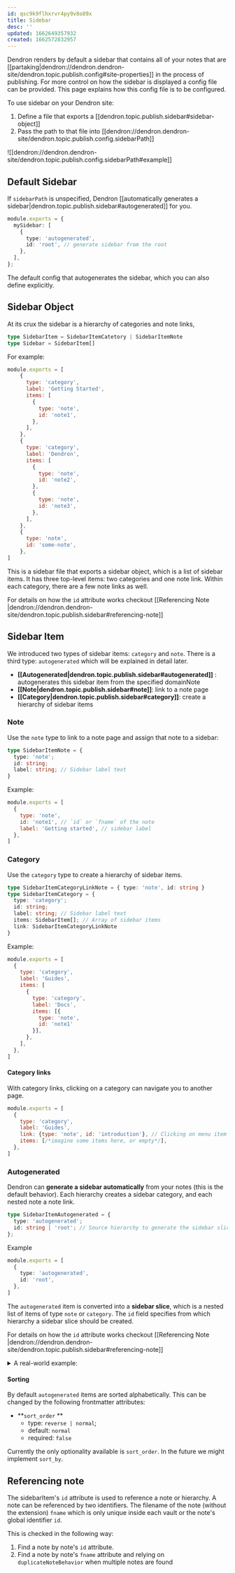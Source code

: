 ```yaml
---
id: qsc9k9flhxrvr4py9v8o89x
title: Sidebar
desc: ''
updated: 1662649357932
created: 1662572832957
---
```


Dendron renders by default a sidebar that contains all of your notes that are [[partaking|dendron://dendron.dendron-site/dendron.topic.publish.config#site-properties]] in the process of publishing. For more control on how the sidebar is displayed a config file can be provided. This page explains how this config file is to be configured.

To use sidebar on your Dendron site:

1. Define a file that exports a [[dendron.topic.publish.sidebar#sidebar-object]]
2. Pass the path to that file into [[dendron://dendron.dendron-site/dendron.topic.publish.config.sidebarPath]]

![[dendron://dendron.dendron-site/dendron.topic.publish.config.sidebarPath#example]]

## Default Sidebar

If `sidebarPath` is unspecified, Dendron [[automatically generates a sidebar|dendron.topic.publish.sidebar#autogenerated]] for you.

```ts
module.exports = {
  mySidebar: [
    {
      type: 'autogenerated',
      id: 'root', // generate sidebar from the root
    },
  ],
};
```

The default config that autogenerates the sidebar, which you can also define explicitly.

## Sidebar Object

At its crux the sidebar is a hierarchy of categories and note links,

```typescript
type SidebarItem = SidebarItemCatetory | SidebarItemNote
type Sidebar = SidebarItem[]
```

For example:

```javascript
module.exports = [
    {
      type: 'category',
      label: 'Getting Started',
      items: [
        {
          type: 'note',
          id: 'note1',
        },
      ],
    },
    {
      type: 'category',
      label: 'Dendron',
      items: [
        {
          type: 'note',
          id: 'note2',
        },
        {
          type: 'note',
          id: 'note3',
        },
      ],
    },
    {
      type: 'note',
      id: 'some-note',
    },
]
```

This is a sidebar file that exports a sidebar object, which is a list of sidebar items. It has three top-level items: two categories and one note link. Within each category, there are a few note links as well.

For details on how the `id` attribute works checkout [[Referencing Note |dendron://dendron.dendron-site/dendron.topic.publish.sidebar#referencing-note]]

## Sidebar Item

We introduced two types of sidebar items: `category` and `note`. There is a third type: `autogenerated` which will be explained in detail later.

- **[[Autogenerated|dendron.topic.publish.sidebar#autogenerated]]** : autogenerates this sidebar item from the specified domainNote
- **[[Note|dendron.topic.publish.sidebar#note]]**: link to a note page
- **[[Category|dendron.topic.publish.sidebar#category]]**: create a hierarchy of sidebar items

### Note

Use the `note` type to link to a note page and assign that note to a sidebar:

```typescript
type SidebarItemNote = {
  type: 'note';
  id: string;
  label: string; // Sidebar label text
}
```

Example:

```javascript
module.exports = [
  {
    type: 'note',
    id: 'note1', // `id` or `fname` of the note
    label: 'Getting started', // sidebar label
  },
]
```

### Category

Use the `category` type to create a hierarchy of sidebar items.

```typescript
type SidebarItemCategoryLinkNote = { type: 'note', id: string }
type SidebarItemCategory = {
  type: 'category';
  id: string;
  label: string; // Sidebar label text
  items: SidebarItem[]; // Array of sidebar items
  link: SidebarItemCategoryLinkNote
}
```

Example:

```javascript
module.exports = [
  {
    type: 'category',
    label: 'Guides',
    items: [
      {
        type: 'category',
        label: 'Docs',
        items: [{
          type: 'note',
          id: 'note1'
        }],
      },
    ],
  },
]
```

#### Category links

With category links, clicking on a category can navigate you to another page.

```javascript
module.exports = [
  {
    type: 'category',
    label: 'Guides',
    link: {type: 'note', id: 'introduction'}, // Clicking on menu item labeled 'Guides' would  navigation to 'introduction'
    items: [/*imagine some items here, or empty*/],
  },
]
```

### Autogenerated

Dendron can **generate a sidebar automatically** from your notes (this is the default behavior). Each hierarchy creates a sidebar category, and each nested note a note link.

```typescript
type SidebarItemAutogenerated = {
  type: 'autogenerated';
  id: string | 'root'; // Source hierarchy to generate the sidebar slice from
};
```

Example

```typescript
module.exports = [
  {
    type: 'autogenerated',
    id: 'root',
  },
]
```

The `autogenerated` item is converted into a **sidebar slice**, which is a nested list of items of type `note` or `category`. The `id` field specifies from which hierarchy a sidebar slice should be created.

For details on how the `id` attribute works checkout [[Referencing Note |dendron://dendron.dendron-site/dendron.topic.publish.sidebar#referencing-note]]

<details>
  <summary>A real-world example:</summary>

  Consider this hierarchy:
  ```javascript
  languages.python.data.bool.md
  languages.python.data.integer.md
  languages.python.data.md
  languages.python.data.string.md
  languages.python.data.string.memory.md
  languages.python.machine-learning.md
  languages.python.machine-learning.pandas.md
  languages.python.machine-learning.scipy.md
  ```
  If you define an autogenerated sidebar like this:

  ```javascript
  module.exports = [
    {
      type: 'category',
      label: 'Intro',
      items: [
        {
          type: 'autogenerated',
          id: 'languages.python'
        },
      ]
    }
  ]
  ```

  It would be resolved as:

  ```javascript
  module.exports = [
    {
      type: "category",
      label: "Intro",
      items: [
        {
          type: "category",
          label: "Data",
          items: [
            {
              type: "note",
              id: "ml2iUxT9ljJMXSC4b1yzo",
              label: "Bool"
            },
            {
              type: "note",
              id: "6tG2OW2u9mYlzf9F09u4j",
              label: "Integer"
            },
            {
              type: "category",
              label: "String",
              items: [
                {
                  type: "note",
                  id: "p9peEtJdzui5qJ8z4rfrt",
                  label: "Memory"
                }
              ],
              link: {
                type: "note",
                id: "LmfREuriowlRnQ4BTCrUa"
              }
            }
          ],
          link: {
            type: "note",
            id: "bDBYPZYlhiZUzqvnW3FGJ"
          }
        },
        {
          type: "category",
          label: "Machine Learning",
          items: [
            {
              type: "note",
              id: "qp9GpwdH7mWiYKDhR1aPN",
              label: "Pandas"
            },
            {
              type: "note",
              id: "f4qdTnePkV8rA1uu9gSyJ",
              label: "Scipy"
            }
          ],
          link: {
            type: "note",
            id: "FIHLF81wxYDFKq0d2PPoI"
          }
        }
      ],
    },
  ]
  ```

  Note how the autogenerate source hierarchies themselves don't become categories: only the items they contain do. This is what we mean by "sidebar slice".

</details>

#### Sorting

By default `autogenerated` items are sorted alphabetically. This can be changed by the following frontmatter attributes:

- **`sort_order` **
    - type: `reverse | normal`;
    - default: `normal`
    - required: `false`

Currently the only optionality available is `sort_order`. In the future we might implement `sort_by`.

## Referencing note

The sidebarItem's `id` attribute is used to reference a note or hierarchy.
A note can be referenced by two identifiers. The filename of the note (without the extension) `fname` which is only unique inside each vault or the note's global identifier `id`.

This is checked in the following way:

1. Find a note by note's `id` attribute.
2. Find a note by note's `fname` attribute and relying on `duplicateNoteBehavior` when multiple notes are found